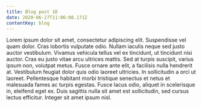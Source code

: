 ```yaml
---
title: Blog post 10
date: 2020-06-27T11:06:08.171Z
contentKey: blog
---
```

Lorem ipsum dolor sit amet, consectetur adipiscing elit. Suspendisse vel quam dolor. Cras lobortis vulputate odio. Nullam iaculis neque sed justo auctor vestibulum. Vivamus vehicula tellus vel ex tincidunt, ut tincidunt nisi auctor. Cras eu justo vitae arcu ultrices mattis. Sed at turpis suscipit, varius ipsum non, volutpat metus. Fusce ornare ante elit, a facilisis nulla hendrerit at. Vestibulum feugiat dolor quis odio laoreet ultricies. In sollicitudin a orci ut laoreet. Pellentesque habitant morbi tristique senectus et netus et malesuada fames ac turpis egestas. Fusce lacus odio, aliquet in scelerisque in, eleifend eget ex. Duis sagittis nulla sit amet est sollicitudin, sed cursus lectus efficitur. Integer sit amet ipsum nisl.